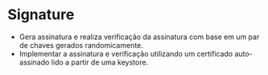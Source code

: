 # Signature

* Gera assinatura e realiza verificação da assinatura com base em um par de chaves gerados randomicamente.
* Implementar a assinatura e verificação utilizando um certificado auto-assinado lido a partir de uma keystore.
